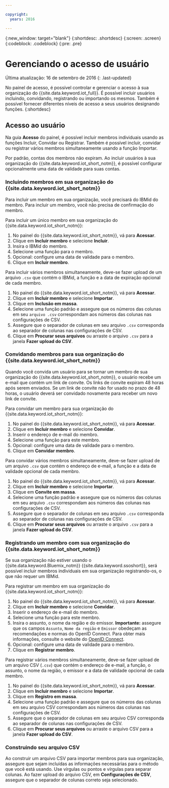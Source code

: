 ```yaml
---

copyright:
  years: 2016

---
```


{:new_window: target="blank"}
{:shortdesc: .shortdesc}
{:screen: .screen}
{:codeblock: .codeblock}
{:pre: .pre}

# Gerenciando o acesso de usuário
Última atualização: 16 de setembro de 2016
{: .last-updated}

No painel de acesso, é possível controlar e gerenciar o acesso à sua organização do {{site.data.keyword.iot_full}}. É possível incluir usuários incluindo, convidando, registrando ou importando os mesmos. Também é possível fornecer diferentes níveis de acesso a seus usuários designando funções.
{:shortdesc}

## Acesso ao usuário

Na guia **Acesso** do painel, é possível incluir membros individuais usando as funções Incluir, Convidar ou Registrar. Também é possível incluir, convidar ou registrar vários membros simultaneamente usando a função Importar.

Por padrão, contas dos membros não expiram. Ao incluir usuários à sua organização do {{site.data.keyword.iot_short_notm}}, é possível configurar opcionalmente uma data de validade para suas contas.

### Incluindo membros em sua organização do {{site.data.keyword.iot_short_notm}}

Para incluir um membro em sua organização, você precisará do IBMid do membro. Para incluir um membro, você não precisa de confirmação do membro.

Para incluir um único membro em sua organização do {{site.data.keyword.iot_short_notm}}:
1. No painel do {{site.data.keyword.iot_short_notm}}, vá para **Acessar**.
2. Clique em **Incluir membro** e selecione **Incluir**.
3. Insira o IBMid do membro.
4. Selecione uma função para o membro.
5. Opcional: configure uma data de validade para o membro.
6. Clique em **Incluir membro**.

Para incluir vários membros simultaneamente, deve-se fazer upload de um arquivo `.csv` que contém o IBMid, a função e a data de expiração opcional de cada membro.
1. No painel do {{site.data.keyword.iot_short_notm}}, vá para **Acessar**.
2. Clique em **Incluir membro** e selecione **Importar**.
3. Clique em **Inclusão em massa**.
4. Selecione uma função padrão e assegure que os números das colunas em seu `arquivo .csv` correspondam aos números das colunas nas configurações de CSV.
5. Assegure que o separador de colunas em seu arquivo `.csv` corresponda ao separador de colunas nas configurações de CSV.
6. Clique em **Procurar seus arquivos** ou arraste o arquivo `.csv` para a janela **Fazer upload do CSV**.

### Convidando membros para sua organização do {{site.data.keyword.iot_short_notm}}

Quando você convida um usuário para se tornar um membro de sua organização do {{site.data.keyword.iot_short_notm}}, o usuário recebe um e-mail que contém um link de convite. Os links de convite expiram 48 horas após serem enviados. Se um link de convite não for usado no prazo de 48 horas, o usuário deverá ser convidado novamente para receber um novo link de convite.

Para convidar um membro para sua organização do {{site.data.keyword.iot_short_notm}}:
1. No painel do {{site.data.keyword.iot_short_notm}}, vá para **Acessar**.
2. Clique em **Incluir membro** e selecione **Convidar**.
3. Inserir o endereço de e-mail do membro.
4. Selecione uma função para este membro.
5. Opcional: configure uma data de validade para o membro.
6. Clique em **Convidar membro**.

Para convidar vários membros simultaneamente, deve-se fazer upload de um arquivo `.csv` que contém o endereço de e-mail, a função e a data de validade opcional de cada membro.
1. No painel do {{site.data.keyword.iot_short_notm}}, vá para **Acessar**.
2. Clique em **Incluir membro** e selecione **Importar**.
3. Clique em **Convite em massa**.
4. Selecione uma função padrão e assegure que os números das colunas em seu arquivo `.csv` correspondam aos números das colunas nas configurações de CSV.
5. Assegure que o separador de colunas em seu arquivo `.csv` corresponda ao separador de colunas nas configurações de CSV.
6. Clique em **Procurar seus arquivos** ou arraste o arquivo `.csv` para a janela **Fazer upload do CSV**.

### Registrando um membro com sua organização do {{site.data.keyword.iot_short_notm}}

Se sua organização não estiver usando o {{site.data.keyword.Bluemix_notm}} {{site.data.keyword.ssoshort}}, será possível incluir membros individuais em sua organização registrando-os, o que não requer um IBMid.

Para registrar um membro em sua organização do {{site.data.keyword.iot_short_notm}}:
1. No painel do {{site.data.keyword.iot_short_notm}}, vá para **Acessar**.
2. Clique em **Incluir membro** e selecione **Convidar**.
3. Inserir o endereço de e-mail do membro.
4. Selecione uma função para este membro.
5. Insira o assunto, o nome da região e do emissor.
   **Importante:** assegure que os campos `Assunto`, `Nome da região` e `Emissor` obedeçam as recomendações e normas do OpenID Connect. Para obter mais informações, consulte o website do [OpenID Connect](http://openid.net/connect/).
6. Opcional: configure uma data de validade para o membro.
7. Clique em **Registrar membro**.

Para registrar vários membros simultaneamente, deve-se fazer upload de um arquivo CSV (`.csv`) que contém o endereço de e-mail, a função, o assunto, o nome da região, o emissor e a data de validade opcional de cada membro.
1. No painel do {{site.data.keyword.iot_short_notm}}, vá para **Acessar**.
2. Clique em **Incluir membro** e selecione **Importar**.
3. Clique em **Registro em massa**.
4. Selecione uma função padrão e assegure que os números das colunas em seu arquivo CSV correspondam aos números das colunas nas configurações de CSV.
5. Assegure que o separador de colunas em seu arquivo CSV corresponda ao separador de colunas nas configurações de CSV.
6. Clique em **Procurar seus arquivos** ou arraste o arquivo CSV para a janela **Fazer upload do CSV**.

### Construindo seu arquivo CSV

Ao construir um arquivo CSV para importar membros para sua organização, assegure que sejam incluídas as informações necessárias para o método que você está usando. Use vírgulas ou pontos e vírgulas para separar colunas. Ao fazer upload do arquivo CSV, em **Configurações de CSV**, assegure que o separador de colunas correto seja selecionado.
